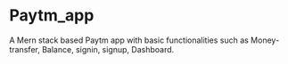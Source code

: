 # Paytm_app
A Mern stack based Paytm app with basic functionalities such as Money-transfer, Balance, signin, signup, Dashboard.
